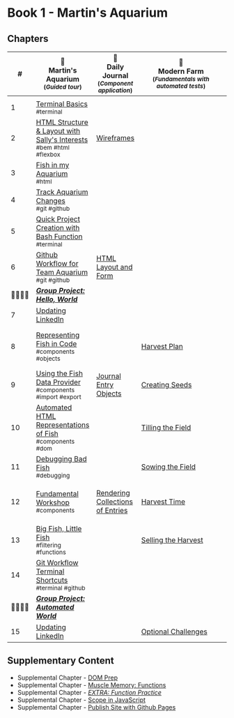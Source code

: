 # Book 1 - Martin's Aquarium

## Chapters

| # | 🐠 <br/> Martin's Aquarium <br/><sub>(_Guided tour_)</sub> | 📔 <br/> Daily Journal <br/><sub>(_Component application_)</sub> | &nbsp;&nbsp;&nbsp;&nbsp;&nbsp;&nbsp;&nbsp;&nbsp;&nbsp;🚜&nbsp;&nbsp;&nbsp;&nbsp;&nbsp;&nbsp;&nbsp;&nbsp;&nbsp;<br/>&nbsp;&nbsp;&nbsp;&nbsp;&nbsp;&nbsp;&nbsp;&nbsp;&nbsp;Modern&nbsp;Farm&nbsp;&nbsp;&nbsp;&nbsp;&nbsp;&nbsp;&nbsp;&nbsp;&nbsp; <br/><sub>(_Fundamentals with <br/>automated tests_)</sub> | 📝 <br/> Dotard &amp; Simbleton<br/><sub>(_Array methods_)</sub> |
|--|--|---|---|---|
|  |  |  |
| 1 | [Terminal Basics](./chapters/CLI_BASICS.md) <br/> <sub style="font-size:0.85rem;">#terminal</sub> |  |  | |
| 2 | [HTML Structure &amp; Layout with Sally's Interests](./chapters/HTML_COMPONENTS.md) <br/> <sub style="font-size:0.85rem;">#bem #html #flexbox</sub> | [Wireframes](./chapters/DAILY_JOURNAL_WIREFRAME.md) |  |  |
| 3 | [Fish in my Aquarium](./chapters/HTML_AQUARIUM.md) <br/> <sub style="font-size:0.85rem;">#html</sub> |  |  |  |
| 4 | [Track Aquarium Changes](./chapters/GIT_BASICS.md) <br/> <sub style="font-size:0.85rem;">#git #github</sub> |  |  |  |
| 5 | [Quick Project Creation with Bash Function](./chapters/BASH_HELPERS.md) <br/> <sub style="font-size:0.85rem;">#terminal</sub> |  |  |  |
| 6 | [Github Workflow for Team Aquarium](./chapters/GIT_WORKFLOW.md) <br/> <sub style="font-size:0.85rem;">#git #github</sub> | [HTML Layout and Form](./chapters/DAILY_JOURNAL_STATIC_LAYOUT.md) |  |  |
| 👨‍👨‍👦‍👦 | [**_Group Project: Hello, World_**](https://github.com/nashville-software-school/hello-world) |  |  |  |
| 7 | [Updating LinkedIn](./chapters/LINKEDIN_HELLO_WORLD.md) |  |  |
| 8 | [Representing Fish in Code](./chapters/BASIC_DATA_STRUCTURES.md) <br/> <sub style="font-size:0.85rem;">#components #objects</sub> |  | [Harvest Plan](./chapters/MF_INSTALL_PLAN.md) | [Doris' Company List](./chapters/DS_INTRO.md) <br/> <sub style="font-size:0.85rem;">#arrays #foreach</sub> |
| 9 | [Using the Fish Data Provider](./chapters/EXPORTING_FISH.md) <br/> <sub style="font-size:0.85rem;">#components #import #export</sub> | [Journal Entry Objects](./chapters/DAILY_JOURNAL_OBJECT_DOM.md) | [Creating Seeds](./chapters/MF_SEED_MODULES.md) |  |
| 10 | [Automated HTML Representations of Fish](./chapters/CREATING_FISH_COMPONENTS.md) <br/> <sub style="font-size:0.85rem;">#components #dom</sub> |  | [Tilling the Field](./chapters/MF_FIELD.md) | [Listing New York Companies](./chapters/DS_FILTER.md) <br/> <sub style="font-size:0.85rem;">#arrays #filter</sub> |
| 11 | [Debugging Bad Fish](./chapters/DEBUG_THE_AQUARIUM.md)  <br/> <sub style="font-size:0.85rem;">#debugging</sub>|  | [Sowing the Field](./chapters/MF_SOWING.md) |  |
| 12 | [Fundamental Workshop](./chapters/COMPONENTS_WORKSHOP.md) <br/> <sub style="font-size:0.85rem;">#components</sub> | [Rendering Collections of Entries](./chapters/DAILY_JOURNAL_DATA_DOM.md) | [Harvest Time](./chapters/MF_HARVEST.md) | [Listing Purchasing Agents](./chapters/DS_LISTING_AGENTS.md) <br/> <sub style="font-size:0.85rem;">#arrays #map</sub> |
| 13 | [Big Fish, Little Fish](./chapters/FILTERING_FISH.md) <br/> <sub style="font-size:0.85rem;">#filtering #functions</sub> |  | [Selling the Harvest](./chapters/MF_RENDER_HARVEST.md) | [Finding Companies](./chapters/DS_FIND_COMPANY.md) <br/> <sub style="font-size:0.85rem;">#arrays #find</sub> |
| 14 | [Git Workflow Terminal Shortcuts](./chapters/GIT_CLI_SHORTCUTS.md) <br/> <sub style="font-size:0.85rem;">#terminal #github</sub> |  |  |  |
| 👨‍👨‍👦‍👦 | [**_Group Project: Automated World_**](./chapters/AUTO_WORLD.md) |  |  |  |
| 15 | [Updating LinkedIn](./chapters/LINKEDIN_HELLO_WORLD_DEUX.md) |  | [Optional Challenges](./chapters/MF_CHALLENGES.md) |  |

## Supplementary Content

* Supplemental Chapter - [DOM Prep](./chapters/DOM.md)
* Supplemental Chapter - [Muscle Memory: Functions](./chapters/JS_FUNCTION_BASICS.md)
* Supplemental Chapter - [*EXTRA: Function Practice*](./chapters/FUNCTION_PRACTICE.md)
* Supplemental Chapter - [Scope in JavaScript](./chapters/JS_SCOPE.md)
* Supplemental Chapter - [Publish Site with Github Pages](./chapters/GITHUB_PAGES.md)
